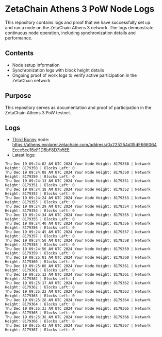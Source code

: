 # ZetaChain Athens 3 PoW Node Logs
This repository contains logs and proof that we have successfully set up and run a node on the ZetaChain Athens 3 network. The logs demonstrate continuous node operation, including synchronization details and performance.

## Contents
- Node setup information
- Synchronization logs with block height details
- Ongoing proof of work logs to verify active participation in the ZetaChain network

## Purpose
This repository serves as documentation and proof of participation in the ZetaChain Athens 3 PoW testnet.

## Logs

- [Third Bunny](https://thirdbunny.xyz/) node: https://athens.explorer.zetachain.com/address/0x225254d35dE666064Eccc5ce16eF1D8bF8D7b5EE
- Latest logs:
```
Thu Dec 19 09:24:02 AM UTC 2024 Your Node Height: 8179350 | Network Height: 8179350 | Blocks Left: 0
Thu Dec 19 09:24:08 AM UTC 2024 Your Node Height: 8179350 | Network Height: 8179350 | Blocks Left: 0
Thu Dec 19 09:24:13 AM UTC 2024 Your Node Height: 8179351 | Network Height: 8179351 | Blocks Left: 0
Thu Dec 19 09:24:18 AM UTC 2024 Your Node Height: 8179352 | Network Height: 8179352 | Blocks Left: 0
Thu Dec 19 09:24:24 AM UTC 2024 Your Node Height: 8179353 | Network Height: 8179353 | Blocks Left: 0
Thu Dec 19 09:24:29 AM UTC 2024 Your Node Height: 8179354 | Network Height: 8179354 | Blocks Left: 0
Thu Dec 19 09:24:34 AM UTC 2024 Your Node Height: 8179355 | Network Height: 8179355 | Blocks Left: 0
Thu Dec 19 09:24:40 AM UTC 2024 Your Node Height: 8179356 | Network Height: 8179356 | Blocks Left: 0
Thu Dec 19 09:24:45 AM UTC 2024 Your Node Height: 8179357 | Network Height: 8179357 | Blocks Left: 0
Thu Dec 19 09:24:50 AM UTC 2024 Your Node Height: 8179358 | Network Height: 8179358 | Blocks Left: 0
Thu Dec 19 09:24:56 AM UTC 2024 Your Node Height: 8179359 | Network Height: 8179359 | Blocks Left: 0
Thu Dec 19 09:25:01 AM UTC 2024 Your Node Height: 8179360 | Network Height: 8179360 | Blocks Left: 0
Thu Dec 19 09:25:06 AM UTC 2024 Your Node Height: 8179361 | Network Height: 8179361 | Blocks Left: 0
Thu Dec 19 09:25:12 AM UTC 2024 Your Node Height: 8179361 | Network Height: 8179362 | Blocks Left: 1
Thu Dec 19 09:25:17 AM UTC 2024 Your Node Height: 8179362 | Network Height: 8179362 | Blocks Left: 0
Thu Dec 19 09:25:22 AM UTC 2024 Your Node Height: 8179363 | Network Height: 8179363 | Blocks Left: 0
Thu Dec 19 09:25:28 AM UTC 2024 Your Node Height: 8179364 | Network Height: 8179364 | Blocks Left: 0
Thu Dec 19 09:25:33 AM UTC 2024 Your Node Height: 8179365 | Network Height: 8179365 | Blocks Left: 0
Thu Dec 19 09:25:38 AM UTC 2024 Your Node Height: 8179366 | Network Height: 8179366 | Blocks Left: 0
Thu Dec 19 09:25:43 AM UTC 2024 Your Node Height: 8179367 | Network Height: 8179367 | Blocks Left: 0
```
